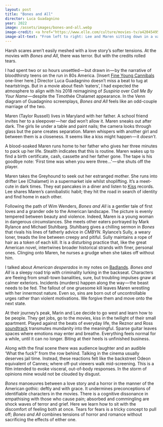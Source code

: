 ```yaml
---
layout: post
title: "Bones and All"
director: Luca Guadagnino
year: 2022
image: /assets/images/bones-and-all.webp
image-credit: <a href="https://www.elle.com/culture/movies-tv/a42045495/bones-and-all-review/">Yannis Drakoulidis / Metro Goldwyn Mayer Pictures</a>
image-alt-text: "From left to right: Lee and Maren sitting down in a vast field under a bright, blue sky"
---
```


Harsh scares aren’t easily meshed with a love story’s softer tensions. At the movies with _Bones and All_, there was terror. But with the credits rolled tears.

I had spent two or so hours unsettled — but drawn in — by the narrative of bloodthirsty teens on the run in 80s America. [Insert [Fine Young Cannibals](https://en.wikipedia.org/wiki/The_Raw_%26_the_Cooked_%28album%29) one-liner here.] Director Luca Guadagnino doesn’t miss a beat to tug at heartstrings. But in a movie about flesh ‘eaters’, I had expected the atmosphere to align with his 2018 reimagining of _Suspiria_ over _Call Me By Your Name_ — despite the Timothée Chalamet appearance. In the Venn diagram of Guadagnino screenplays, _Bones and All_ feels like an odd-couple marriage of the two.

Maren (Taylor Russell) lives in Maryland with her father. A school friend invites her to a sleepover — her dad won’t allow it. Maren sneaks out after dark. The girls lie under a table and paint nails; the camera looks through glass but the pane creates separation. Maren whispers with another girl and between them is a closeness. It seems like a kiss might happen — it _doesn’t_.

A blood-soaked Maren runs home to her father who gives her three minutes to pack up her life. Stealth indicates that this is routine. Maren wakes up to find a birth certificate, cash, cassette and her father gone. The tape is his goodbye note: ‘First time was when you were three…’ — she shuts off the player.

Maren takes the Greyhound to seek out her estranged mother. She runs into drifter Lee (Chalamet) in a supermarket isle whilst shoplifting. It’s a meet-cute in dark times. They eat pancakes in a diner and listen to [Kiss](https://www.youtube.com/watch?v=Gcj34XixuYg&ab_channel=KissVEVO) records. Lee shares Maren’s cannibalistic habit; they hit the road in search of identity and find home in each other.

Following the path of Wim Wenders, _Bones and All_ is a gentler tale of first loves and a grander ode to the American landscape. The picture is evenly tempered between beauty and violence. Indeed, Maren is a young woman in dangerous circumstances. She meets other eaters portrayed by Mark Rylance and Michael Stuhlbarg. Stuhlbarg gives a chilling sermon in _Bones_ that rivals his lines of fatherly advice in _CMBYN_. Rylance’s Sully, a weary loner, treads the line between creepy and pitiful. Sully maintains a rope of hair as a token of each kill. It is a disturbing practice that, like the great American novel, intertwines broader historical strands with finer, personal ones. Clinging onto Maren, he nurses a grudge when she takes off without him.

I talked about _American desperados_ in my notes on [Badlands](https://medium.com/@zoedowney/my-year-at-the-movies-day-1-36bc45f526e9). _Bones and All_ is a sleepy road trip with criminality lurking in the backseat. Characters are fleeing from small-town banalities, sure, but troubling impulses gnaw at calmer exteriors. Incidents (murders) happen along the way — the beast needs to be fed. The fallout of one gruesome kill leaves Maren wrestling with her innermost nature. Even so, sins are born out of uncontrollable urges rather than violent motivations. We forgive them and move onto the next state.

At their journey’s peak, Marin and Lee decide to go west and learn how to be people. They get jobs, go to the movies, kiss in the twilight of their small apartment. Played against the beats of everyday life, the Reznor and Ross [soundtrack](https://www.youtube.com/watch?v=mqIaOl4N1M8&ab_channel=TrentReznor-Topic) transmutes mundanity into the meaningful. Sparse guitar leaves spaces where emotions may enter and breathe. Everything feels normal for a while, until it can no longer. Biting at their heels is unfinished business.

Along with the final scene there was audience laughter and an audible ‘What the fuck?’ from the row behind. Talking in the cinema usually deserves jail time. Instead, these reactions felt like the backstreet Odeon equivalent of Cannes; where off-put viewers walk mid-screening. This is a film intended to evoke visceral, out-of-body responses. In the storm of opinions mine would not be clouded by disgust.

_Bones_ manoeuvres between a love story and a horror in the manner of the American gothic: deftly and with grace. It undermines preconceptions of identifiable characters in the movies. There is a cognitive dissonance in empathising with those who cause pain; absorbed and commingling are shock waves of terror and grief. Here we learn how to sit with the discomfort of feeling both at once. Tears for fears is a tricky concept to pull off; _Bones and All_ combines tensions of horror and romance without sacrificing the effects of either one.

